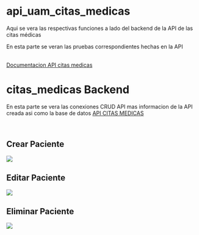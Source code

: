 # api_uam_citas_medicas
Aqui se vera las respectivas funciones a lado del backend de la API de las citas médicas
<p>En esta parte se veran las pruebas correspondientes hechas en la API</p>
<br>
<a href="https://documenter.getpostman.com/view/20568780/Uyr7GHr2#ebdfc588-971d-45b8-8474-1c05bdb265a0">Documentacion API citas medicas </a>
<br>
<h1>citas_medicas Backend</h1>
<p>En esta parte se vera las conexiones CRUD API mas informacion de la API creada asi como la base de datos
<a href="https://github.com/miguelapol/api_uam_citas_medicas">API CITAS MEDICAS</a></p>
<br>
<h2>Crear Paciente</h2>
<img src="https://user-images.githubusercontent.com/33709574/167510379-e00af8c9-ffb0-4aa7-9ece-83fc39331d6f.gif">
<h2>Editar Paciente</h2>
<img src="https://user-images.githubusercontent.com/33709574/167511050-4de6e152-2a63-4aff-b691-0c0b255e4452.gif">
<h2>Eliminar Paciente</h2>
<img src="https://user-images.githubusercontent.com/33709574/167511312-f2798cfb-36fa-48c4-8886-a4de0dce07bd.gif">


